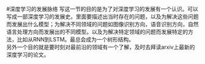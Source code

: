 #深度学习的发展脉络
写这一节的目的是为了对深度学习的发展有一个认识。可以写成一部深度学习的发展史。里面要描述出当时存在的问题，以及为解决这些问题而发展出什么模型；为解决不同领域的问题如图像识别方向，语音识别方向，自然语言处理方向而发展出的不同模型。以及为解决特定领域的问题而发展特定的方法，比如从RNN到LSTM。最总会成为一个树形结构。  
另外一个目的就是要时刻对最前沿的领域有一个了解，及时去拜读arxiv上最新的深度学习的论文。  